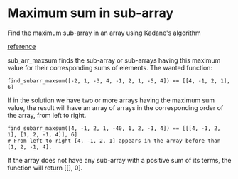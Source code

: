 # Maximum sum in sub-array

Find the maximum sub-array in an array using Kadane's algorithm

[reference](https://en.wikipedia.org/wiki/Maximum_subarray_problem)

sub_arr_maxsum finds the sub-array or sub-arrays having this maximum value for their corresponding sums of elements. 
The wanted function:

```plain
find_subarr_maxsum([-2, 1, -3, 4, -1, 2, 1, -5, 4]) == [[4, -1, 2, 1], 6]
```

If in the solution we have two or more arrays having the maximum sum value, 
the result will have an array of arrays in the corresponding order of the array, from left to right.

```plain
find_subarr_maxsum([4, -1, 2, 1, -40, 1, 2, -1, 4]) == [[[4, -1, 2, 1], [1, 2, -1, 4]], 6]  
# From left to right [4, -1, 2, 1] appears in the array before than [1, 2, -1, 4].
```

If the array does not have any sub-array with a positive sum of its terms, the function will return [[], 0].
